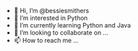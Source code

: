 - 👋 Hi, I’m @bessiesmithers
- 👀 I’m interested in Python
- 🌱 I’m currently learning Python and Java
- 💞️ I’m looking to collaborate on ...
- 📫 How to reach me ...

<!---
bessiesmithers/bessiesmithers is a ✨ special ✨ repository because its `README.md` (this file) appears on your GitHub profile.
You can click the Preview link to take a look at your changes.
--->
